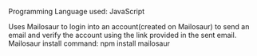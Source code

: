 Programming Language used: JavaScript


Uses Mailosaur to login into an account(created on Mailosaur) to send an email and verify the account using the link provided in the sent email.
Mailosaur install command: npm install mailosaur
  
  
